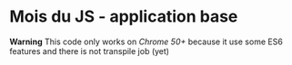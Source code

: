 # Mois du JS - application base


**Warning** This code only works on *Chrome 50+* because it use some ES6 features and there is not transpile job (yet)
